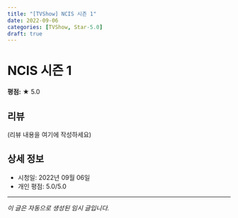 ```yaml
---
title: "[TVShow] NCIS 시즌 1"
date: 2022-09-06
categories: [TVShow, Star-5.0]
draft: true
---
```


# NCIS 시즌 1

**평점:** ★ 5.0

## 리뷰

(리뷰 내용을 여기에 작성하세요)

## 상세 정보

- 시청일: 2022년 09월 06일
- 개인 평점: 5.0/5.0

---

*이 글은 자동으로 생성된 임시 글입니다.*
